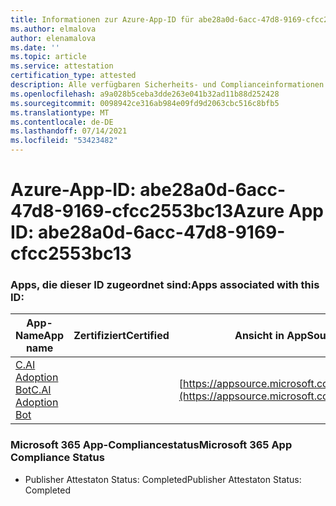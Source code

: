 ```yaml
---
title: Informationen zur Azure-App-ID für abe28a0d-6acc-47d8-9169-cfcc2553bc13
ms.author: elmalova
author: elenamalova
ms.date: ''
ms.topic: article
ms.service: attestation
certification_type: attested
description: Alle verfügbaren Sicherheits- und Complianceinformationen für abe28a0d-6acc-47d8-9169-cfcc2553bc13.
ms.openlocfilehash: a9a028b5ceba3dde263e041b32ad11b88d252428
ms.sourcegitcommit: 0098942ce316ab984e09fd9d2063cbc516c8bfb5
ms.translationtype: MT
ms.contentlocale: de-DE
ms.lasthandoff: 07/14/2021
ms.locfileid: "53423482"
---
```

# <a name="azure-app-id-abe28a0d-6acc-47d8-9169-cfcc2553bc13"></a><span data-ttu-id="984bd-103">Azure-App-ID: abe28a0d-6acc-47d8-9169-cfcc2553bc13</span><span class="sxs-lookup"><span data-stu-id="984bd-103">Azure App ID: abe28a0d-6acc-47d8-9169-cfcc2553bc13</span></span>


### <a name="apps-associated-with-this-id"></a><span data-ttu-id="984bd-104">Apps, die dieser ID zugeordnet sind:</span><span class="sxs-lookup"><span data-stu-id="984bd-104">Apps associated with this ID:</span></span>
| <span data-ttu-id="984bd-105">**App-Name**</span><span class="sxs-lookup"><span data-stu-id="984bd-105">**App name**</span></span> | <span data-ttu-id="984bd-106">**Zertifiziert**</span><span class="sxs-lookup"><span data-stu-id="984bd-106">**Certified**</span></span> | <span data-ttu-id="984bd-107">**Ansicht in AppSource**</span><span class="sxs-lookup"><span data-stu-id="984bd-107">**View in AppSource**</span></span> |
|-|-|-|
| [<span data-ttu-id="984bd-108">C.AI Adoption Bot</span><span class="sxs-lookup"><span data-stu-id="984bd-108">C.AI Adoption Bot</span></span>](https://docs.microsoft.com/en-us/microsoft-365-app-certification/forward/WA200002633) |  | [https://appsource.microsoft.com/product/office/WA200002633](https://appsource.microsoft.com/product/office/WA200002633) |

### <a name="microsoft-365-app-compliance-status"></a><span data-ttu-id="984bd-109">Microsoft 365 App-Compliancestatus</span><span class="sxs-lookup"><span data-stu-id="984bd-109">Microsoft 365 App Compliance Status</span></span>
- <span data-ttu-id="984bd-110">Publisher Attestaton Status: Completed</span><span class="sxs-lookup"><span data-stu-id="984bd-110">Publisher Attestaton Status: Completed</span></span>
